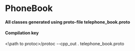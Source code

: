 # PhoneBook
#### All classes generated using proto-file telephone_book.proto
#### Compilation key 
<\path to protoc\>/protoc --cpp_out . telephone_book.proto